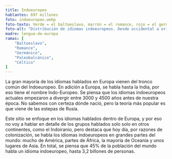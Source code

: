 ```yaml
---
title: Indoeuropeo
hablantes: 697 millones
foto: indoeuropeo.webp
foto-texto: Verde = el baltoeslavo, marrón = el romance, rojo = el germánico, amarillo/celeste/purpura = el paleobalcánico, naranja = el céltico, azul = el indoiranio.
foto-alt: "Distribución de idiomas indoeuropeos. Desde occidental a oriental: la familia germánica se habla en el noroeste de Europa. El romance en el sur-oeste, y Rumania/Moldavia. El baltoeslavo por el centro-este, y el mucho del sur. El paleobalcánico en el sur y también en Armenia. Y el indoiranio desde el este de Turquía hacia el norte de India y Bangladesh."
madre: lengua-de-europa
ramas: [
    "Baltoeslavo",
    "Romance",
    "Germánico",
    "Paleobalcánico",
    "Céltico"
]
---
```


La gran mayoría de los idiomas hablados en Europa vienen del tronco común del Indoeuropeo. En adición a Europa, se habla hasta la India, por eso tiene el nombre Indo-Europeo. Se piensa que los idiomas indoeuropeos actuales empezaron a divergir entre 3000 y 4500 años antes de nuestra época. No sabemos con certeza dónde nació, pero la teoría más popular es que viene de las estepas de Rusia.

Este sitio se enfoque en los idiomas hablados dentro de Europa, y por eso no voy a hablar en detalle de los grupos hablados solo solo en otros continentes, como el Indoiranio, pero destaca que hoy día, por razones de colonización, se habla los idiomas indoeuropeos en grandes partes del mundo: mucho de América, partes de África, la mayoría de Oceanía y unos lugares de Asia. En total, se piensa que 45% de la población del mundo habla un idioma indoeuropeo, hasta 3,2 billones de personas.